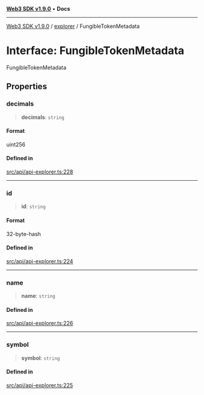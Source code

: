 [**Web3 SDK v1.9.0**](../../../README.md) • **Docs**

***

[Web3 SDK v1.9.0](../../../globals.md) / [explorer](../README.md) / FungibleTokenMetadata

# Interface: FungibleTokenMetadata

FungibleTokenMetadata

## Properties

### decimals

> **decimals**: `string`

#### Format

uint256

#### Defined in

[src/api/api-explorer.ts:228](https://github.com/Mystic-Nayy/alephium-web3/blob/ee41f5e0e7d7fb0b155fe62f05b2ac03772895ca/packages/web3/src/api/api-explorer.ts#L228)

***

### id

> **id**: `string`

#### Format

32-byte-hash

#### Defined in

[src/api/api-explorer.ts:224](https://github.com/Mystic-Nayy/alephium-web3/blob/ee41f5e0e7d7fb0b155fe62f05b2ac03772895ca/packages/web3/src/api/api-explorer.ts#L224)

***

### name

> **name**: `string`

#### Defined in

[src/api/api-explorer.ts:226](https://github.com/Mystic-Nayy/alephium-web3/blob/ee41f5e0e7d7fb0b155fe62f05b2ac03772895ca/packages/web3/src/api/api-explorer.ts#L226)

***

### symbol

> **symbol**: `string`

#### Defined in

[src/api/api-explorer.ts:225](https://github.com/Mystic-Nayy/alephium-web3/blob/ee41f5e0e7d7fb0b155fe62f05b2ac03772895ca/packages/web3/src/api/api-explorer.ts#L225)
